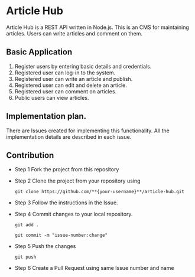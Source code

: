 # Article Hub

Article Hub is a REST API written in Node.js. This is an CMS for maintaining articles. 
Users can write articles and comment on them.

## Basic Application

1. Register users by entering basic details and credentials.
2. Registered user can log-in to the system.
3. Registered user can write an article and publish.
4. Registered user can edit and delete an article.
5. Registered user can comment on articles.
6. Public users can view articles.

## Implementation plan.

There are Issues created for implementing this functionality.
All the implementation details are described in each issue.

## Contribution
- Step 1
Fork the project from this repository

- Step 2
Clone the project from your repository using 

    `git clone https://github.com/**{your-username}**/article-hub.git`

- Step 3
Follow the instructions in the Issue.

- Step 4
Commit changes to your local repository.

    `git add .`
    
    `git commit -m "issue-number:change"` 

- Step 5
Push the changes

    `git push`
    
- Step 6
Create a Pull Request using same Issue number and name 
